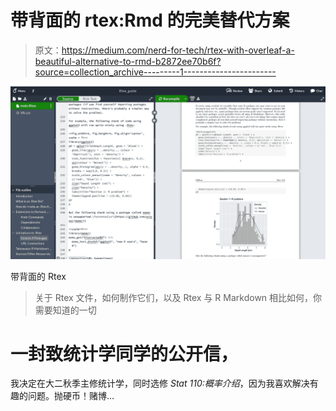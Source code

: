 # 带背面的 rtex:Rmd 的完美替代方案

> 原文：<https://medium.com/nerd-for-tech/rtex-with-overleaf-a-beautiful-alternative-to-rmd-b2872ee70b6f?source=collection_archive---------1----------------------->

![](img/c83efa5b272e0f10d197fc4fe54d8706.png)

带背面的 Rtex

> 关于 Rtex 文件，如何制作它们，以及 Rtex 与 R Markdown 相比如何，你需要知道的一切

# 一封致统计学同学的公开信，

我决定在大二秋季主修统计学，同时选修 *Stat 110:概率介绍*，因为我喜欢解决有趣的问题。抛硬币！赌博…